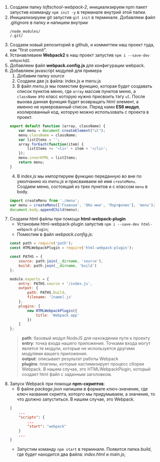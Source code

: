 


1. Создаем папку *loftschool-webpack-2*, инициализируем npm пакет запустив комманду `npm init -y` в терманале внутрий этой папки. 
2. Инициализируем git запустив `git init` в терминале. Добавляем файл .gitignore в папку и напишем внутрии
    ```
    /node_modules/
    /.git/
    ```
3. Создаем новый репозиторий в github, и коммиттем наш проект туда, как "first commit".
4. Устанавливаем **Webpack2** в наш проект запустив `npm i --save-dev webpack@2`.
5. Добавляем файл **webpack.config.js** для конфигурации webpack.
6. Добавляем javascript модулей для примера
    1. Добавим папку *source*
    2. Создаем две js файла: index.js и menu.js
    3. В файл *menu.js* мы поместим функцию, которая будет создавать список пунктов меню, где `array` массив пунктов меню, а `className` это класс которую нужно присвоить тэгу `ul`. После вызова данная функция будет возвращать html элемент, а именно не нумерованный список. Перед нами **ES6 модул**, изолированный код, которую можно использовать с проекта в проект.
    ```js
    export default function (array, className) {
        var menu = document.createElement("ul");
        menu.className = className;
        var listItems = '';
        array.forEach(function(item) {
            listItems += '<li>' + item + '</li>'; 
        });
        menu.innerHTML = listItems;
        return menu;
    }
    ```  
    4. В *index.js* мы импортируем функцию переданную во вне по умолчанию из *menu.js* и присваиваем ей имя `createMenu`. Создаем меню, состоящий из трех пунктов и с классом `menu` в body.
    ```js
    import createMenu from './menu';
    var menu = createMenu(['Главная', 'Обо мне', 'Портфолио'], 'menu');
    document.body.appendChild(menu);
    ``` 
7. Создаем html файлы при помощи **html-webpack-plugin**
    * Установим html-webpack-plugin запустив `npm i --save-dev html-webpack-plugin`;
    * Поместим в файл *webpack.config.js*:
    ```js
    const path = require('path');
    const HTMLWebpackPlugin = require('html-webpack-plugin');

    const PATHS = {
        source: path.join(__dirname, 'source'),
        build: path.join(__dirname, 'build')
    };

    module.exports = {
        entry: PATHS.source + '/index.js',
        output: {
            path: PATHS.build,
            filename: '[name].js'
        },
        plugins: [
            new HTMLWebpackPlugin({
                title: 'Webpack app'
            })
        ]
    };
    ```
    > **path**: базовый модул NodeJS для нахождении пути к проекту    
    > **entry**: точка входа нашего приложения. Точками входа могут являтся те модули, которые не используется другими модулями вашего приложения.     
    > **output**: описывает результат работы Webpack    
    > **plugins**: плагины, которые кастимизирует процесс сборки Webpack. В нашем случае, это HTMLWebpackPlugin, который создает html файл с заданным заголовком. 
8. Запуск Webpack при помощи **npm-скриптов**:
    * В файле *package.json* напишем в формате ключ-значение, где ключ название скрипта, которго мы придумываем, а значение, то что должно запуститься. В нашем случае, это Webpack.
    ```json
    {
        ...
        "scripts": {
            ...
            "start": "webpack"
        }
        ...
    }
    ```
    * Запустим команду `npm start` в терминале. Появится папка *build*, где будет находится два файла: *index.html* и *main.js*;
